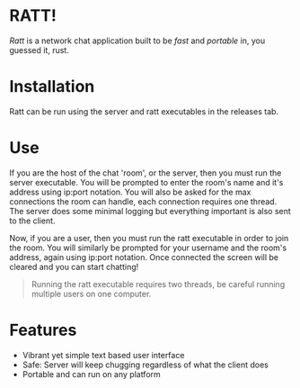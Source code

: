 # RATT!
*Ratt* is a network chat application built to be *fast* and *portable* in, you guessed it, rust.

# Installation
Ratt can be run using the server and ratt executables in the releases tab.

# Use
If you are the host of the chat 'room', or the server, then you must run the server executable. You will be prompted to enter the room's name and it's address using ip:port notation. You will also be asked for the max connections the room can handle, each connection requires one thread. The server does some minimal logging but everything important is also sent to the client.

Now, if you are a user, then you must run the ratt executable in order to join the room. You will similarly be prompted for your username and the room's address, again using ip:port notation. Once connected the screen will be cleared and you can start chatting!
> Running the ratt executable requires two threads, be careful running multiple users on one computer.

# Features
- Vibrant yet simple text based user interface
- Safe: Server will keep chugging regardless of what the client does
- Portable and can run on any platform

